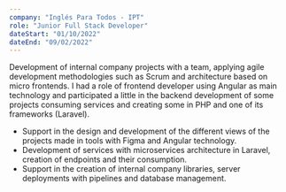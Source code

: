 ```yaml
---
company: "Inglés Para Todos - IPT"
role: "Junior Full Stack Developer"
dateStart: "01/10/2022"
dateEnd: "09/02/2022"
---
```


Development of internal company projects with a team, applying agile development methodologies such as Scrum and architecture based on micro frontends. I had a role of frontend developer using Angular as main technology and participated a little in the backend development of some projects consuming services and creating some in PHP and one of its frameworks (Laravel).

- Support in the design and development of the different views of the projects made in tools with Figma and Angular technology.
- Development of services with microservices architecture in Laravel, creation of endpoints and their consumption.
- Support in the creation of internal company libraries, server deployments with pipelines and database management.